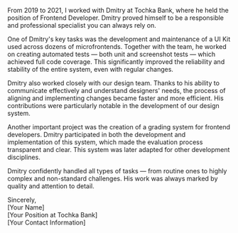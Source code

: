From 2019 to 2021, I worked with Dmitry at Tochka Bank, where he held the position of Frontend Developer. Dmitry proved himself to be a responsible and professional specialist you can always rely on.

One of Dmitry's key tasks was the development and maintenance of a UI Kit used across dozens of microfrontends. Together with the team, he worked on creating automated tests — both unit and screenshot tests — which achieved full code coverage. This significantly improved the reliability and stability of the entire system, even with regular changes.

Dmitry also worked closely with our design team. Thanks to his ability to communicate effectively and understand designers' needs, the process of aligning and implementing changes became faster and more efficient. His contributions were particularly notable in the development of our design system.

Another important project was the creation of a grading system for frontend developers. Dmitry participated in both the development and implementation of this system, which made the evaluation process transparent and clear. This system was later adapted for other development disciplines.

Dmitry confidently handled all types of tasks — from routine ones to highly complex and non-standard challenges. His work was always marked by quality and attention to detail.

Sincerely,  
[Your Name]  
[Your Position at Tochka Bank]  
[Your Contact Information]